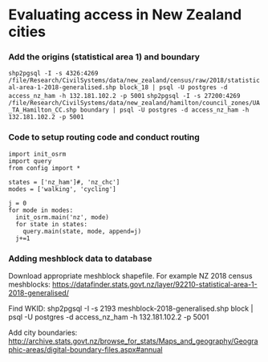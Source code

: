 # Evaluating access in New Zealand cities


### Add the origins (statistical area 1) and boundary
`shp2pgsql -I -s 4326:4269 /file/Research/CivilSystems/data/new_zealand/census/raw/2018/statistical-area-1-2018-generalised.shp block_18 | psql -U postgres -d access_nz_ham -h 132.181.102.2 -p 5001`
`shp2pgsql -I -s 27200:4269 /file/Research/CivilSystems/data/new_zealand/hamilton/council_zones/UA_TA_Hamilton_CC.shp boundary | psql -U postgres -d access_nz_ham -h 132.181.102.2 -p 5001`


### Code to setup routing code and conduct routing
```
import init_osrm
import query
from config import *

states = ['nz_ham']#, 'nz_chc']
modes = ['walking', 'cycling']

j = 0
for mode in modes:
  init_osrm.main('nz', mode)
  for state in states:
    query.main(state, mode, append=j)
  j+=1
```


### Adding meshblock data to database
Download appropriate meshblock shapefile. For example NZ 2018 census meshblocks: https://datafinder.stats.govt.nz/layer/92210-statistical-area-1-2018-generalised/

Find WKID:
shp2pgsql -I -s 2193 meshblock-2018-generalised.shp block | psql -U postgres -d access_nz_ham -h 132.181.102.2 -p 5001

Add city boundaries:
http://archive.stats.govt.nz/browse_for_stats/Maps_and_geography/Geographic-areas/digital-boundary-files.aspx#annual
